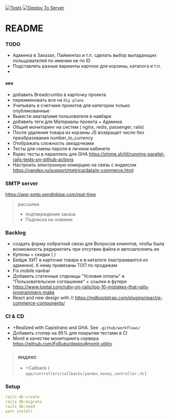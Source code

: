 [![Tests](https://github.com/sasha370/project_store/actions/workflows/ci.yml/badge.svg)](https://github.com/sasha370/project_store/actions/workflows/ci.yml) [![Deploy To Server](https://github.com/sasha370/project_store/actions/workflows/deploy.yml/badge.svg)](https://github.com/sasha370/project_store/actions/workflows/deploy.yml)

# README

### TODO
- Админка в Заказах, Пайментаз и т.п. сделать выбор выпадающих польщователей по именам не по ID 
- Подставлять разные варианты картнок для корзины, каталога и т.п.
- 
#### seo
- добавить Breadcrumbs  в карточку проекта
- переименовать все на `diy plans`
- Учитывать в счетчике проектов для категории только опубликованные 
- Вывести аватар\имя пользователя в навбаре
- добавить теги для Материалы проекта + Админка
- Общий мониторинг на систем ( nginx, redis, passenger, rails)
- После удаления товара из корзины JS возвращет число без преобразования  number_to_currency
- Отображать сложность звездочками
- Тесты для смены пароля в личном кабинете
- Rspec тесты в параллель для GHA https://shime.sh/til/running-parallel-rails-tests-on-github-actions
- Настроить электронную комерцию на связь с яндексом  https://yandex.ru/support/metrica/data/e-commerce.html

### SMTP server
https://app-smtp.sendinblue.com/real-time

> рассылки
>- подтверждение заказа
>- Подписка на новинки

### Backlog

- создать форму ообратной связи для Вопросов клиентов, чтобы была возможность редиректить при отсутвии файла и автозаполнять ее
- Купоны + скидки ( )
- Бейдж ХИТ в карточке товара и в каталоге (настраиваится из админки).   К нему привязаны ТОП по продажам
- Fix mobile navbar
- Добавить статичные старницы "Условия оплаты" и "Пользовательское соглашение" + ссылки в футере
- https://www.toptal.com/ruby-on-rails/top-10-mistakes-that-rails-programmers-make
- React and new design with //  https://mdbootstrap.com/plugins/react/e-commerce-components/

### CI & CD
 - +Realized with Capistrano and GHA. See `.github/workflows/`
 - Добавить стопер на 95% для покрытия тестами в CI
 - Monit  в качестве мониторинга сервера https://github.com/FoRuby/deploy#monit-utility

> ### яндекс
> - +Callback  ( `app/controllers/callbacks/yandex_money_controller.rb` )

### Setup
```yaml
rails db:create
rails db:migrate
rails db:seed
yarn install
```



